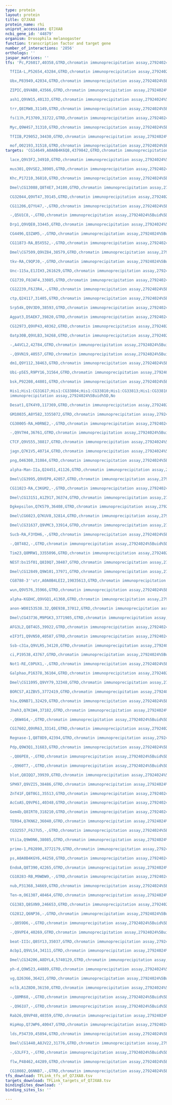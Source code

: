 ```yaml
---
type: protein
layout: protein
title: Q7JXA8
protein_name: rhi
uniprot_accession: Q7JXA8
ncbi_gene_id: '44879'
organism: Drosophila melanogaster
function: transcription factor and target gene
number_of_interactions: '2856'
orthologs: ''
jaspar_matrices: ''
tfs: 'Pc,P26017,40358,GTRD,chromatin immunoprecipitation assay,27924024%5Buid%5D,No

  TfIIA-L,P52654,43284,GTRD,chromatin immunoprecipitation assay,27924024%5Buid%5D,No

  Ubx,P83949,42034,GTRD,chromatin immunoprecipitation assay,27924024%5Buid%5D,No

  ZIPIC,Q9VAB8,43566,GTRD,chromatin immunoprecipitation assay,27924024%5Buid%5D,No

  ash1,Q9VW15,40133,GTRD,chromatin immunoprecipitation assay,27924024%5Buid%5D,No

  trr,Q8IRW8,31149,GTRD,chromatin immunoprecipitation assay,27924024%5Buid%5D,No

  fs(1)h,P13709,31722,GTRD,chromatin immunoprecipitation assay,27924024%5Buid%5D,No

  Myc,Q9W4S7,31310,GTRD,chromatin immunoprecipitation assay,27924024%5Buid%5D,No

  TfIIB,P29052,34430,GTRD,chromatin immunoprecipitation assay,27924024%5Buid%5D,No

  mof,O02193,31518,GTRD,chromatin immunoprecipitation assay,27924024%5Buid%5D,No'
targets: 'CG14649,A0A0B4K6Q8,4379842,GTRD,chromatin immunoprecipitation assay,27924024%5Buid%5D,No

  lace,Q9V3F2,34910,GTRD,chromatin immunoprecipitation assay,27924024%5Buid%5D,No

  mus301,Q9VSE2,38905,GTRD,chromatin immunoprecipitation assay,27924024%5Buid%5D,No

  Khc,P17210,36810,GTRD,chromatin immunoprecipitation assay,27924024%5Buid%5D,No

  Dmel\CG13088,Q8T4E7,34180,GTRD,chromatin immunoprecipitation assay,27924024%5Buid%5D,No

  CG32044,Q9VT47,39145,GTRD,chromatin immunoprecipitation assay,27924024%5Buid%5D,No

  CG11206,Q7YU47,-,GTRD,chromatin immunoprecipitation assay,27924024%5Buid%5D,No

  -,Q5U1C8,-,GTRD,chromatin immunoprecipitation assay,27924024%5Buid%5D,No

  Drp1,Q9VQE0,33445,GTRD,chromatin immunoprecipitation assay,27924024%5Buid%5D,No

  CG4496,Q3ZAM5,-,GTRD,chromatin immunoprecipitation assay,27924024%5Buid%5D,No

  CG11873-RA,B5X552,-,GTRD,chromatin immunoprecipitation assay,27924024%5Buid%5D,No

  Dmel\CG7509,Q9VZ84,38579,GTRD,chromatin immunoprecipitation assay,27924024%5Buid%5D,No

  tkv-RA,C9QPJ0,-,GTRD,chromatin immunoprecipitation assay,27924024%5Buid%5D,No

  Unc-115a,E1JIH3,261629,GTRD,chromatin immunoprecipitation assay,27924024%5Buid%5D,No

  CG1739,F0JAF4,33085,GTRD,chromatin immunoprecipitation assay,27924024%5Buid%5D,No

  CG12239,F6J3R4,-,GTRD,chromatin immunoprecipitation assay,27924024%5Buid%5D,No

  ctp,Q24117,31405,GTRD,chromatin immunoprecipitation assay,27924024%5Buid%5D,No

  Srp54k,Q9V3D9,38593,GTRD,chromatin immunoprecipitation assay,27924024%5Buid%5D,No

  Agpat3,D5AEK7,39820,GTRD,chromatin immunoprecipitation assay,27924024%5Buid%5D,No

  CG12973,Q9VP43,40362,GTRD,chromatin immunoprecipitation assay,27924024%5Buid%5D,No

  Oatp30B,Q9VLB3,34268,GTRD,chromatin immunoprecipitation assay,27924024%5Buid%5D,No

  -,A4VCL2,42784,GTRD,chromatin immunoprecipitation assay,27924024%5Buid%5D,No

  -,Q9VN19,40557,GTRD,chromatin immunoprecipitation assay,27924024%5Buid%5D,No

  dm1,Q9Y112,38463,GTRD,chromatin immunoprecipitation assay,27924024%5Buid%5D,No

  Ubi-p5E5,R9PY16,31564,GTRD,chromatin immunoprecipitation assay,27924024%5Buid%5D,No

  bsk,P92208,44801,GTRD,chromatin immunoprecipitation assay,27924024%5Buid%5D,No

  His1;His1:CG31617;His1:CG33804;His1:CG33810;His1:CG33813;His1:CG33816;His1:CG33819;His1:CG33822;His1:CG33825;His1:CG33828;His1:CG33831;His1:CG33837;His1:CG33840;His1:CG33843;His1:CG33846;His1:CG33849;His1:CG33852;His1:CG33864,P02255,318854;3771803;3771816;3771818;3771838;3771879;3771910;3771912;3771981;3772004;3772075;3772077;3772225;3772409;3772665;3772702;3772715,GTRD,chromatin
  immunoprecipitation assay,27924024%5Buid%5D,No

  Desat1,Q7K4Y0,117369,GTRD,chromatin immunoprecipitation assay,27924024%5Buid%5D,No

  GM10035,A8Y582,3355072,GTRD,chromatin immunoprecipitation assay,27924024%5Buid%5D,No

  CG30005-RA,H0RNE2,-,GTRD,chromatin immunoprecipitation assay,27924024%5Buid%5D,No

  -,Q9V7H4,36761,GTRD,chromatin immunoprecipitation assay,27924024%5Buid%5D,No

  CTCF,Q9VS55,38817,GTRD,chromatin immunoprecipitation assay,27924024%5Buid%5D,No

  jagn,Q7K1V5,40714,GTRD,chromatin immunoprecipitation assay,27924024%5Buid%5D,No

  png,O46308,31084,GTRD,chromatin immunoprecipitation assay,27924024%5Buid%5D,No

  alpha-Man-IIa,Q24451,41126,GTRD,chromatin immunoprecipitation assay,27924024%5Buid%5D,No

  Dmel\CG3995,Q9VEP0,42057,GTRD,chromatin immunoprecipitation assay,27924024%5Buid%5D,No

  CG11023-RA,C3KGM2,-,GTRD,chromatin immunoprecipitation assay,27924024%5Buid%5D,No

  Dmel\CG13151,A1Z917,36374,GTRD,chromatin immunoprecipitation assay,27924024%5Buid%5D,No

  Dgkepsilon,Q7K579,36408,GTRD,chromatin immunoprecipitation assay,27924024%5Buid%5D,No

  Dmel\CG6023,Q7KUV8,32814,GTRD,chromatin immunoprecipitation assay,27924024%5Buid%5D,No

  Dmel\CG31637,Q9VMC3,33914,GTRD,chromatin immunoprecipitation assay,27924024%5Buid%5D,No

  Sucb-RA,F3YDH6,-,GTRD,chromatin immunoprecipitation assay,27924024%5Buid%5D,No

  -,Q8T482,-,GTRD,chromatin immunoprecipitation assay,27924024%5Buid%5D,No

  Tim23,Q8MRW1,3355096,GTRD,chromatin immunoprecipitation assay,27924024%5Buid%5D,No

  NEST:bs15f01,Q8I0Q7,38487,GTRD,chromatin immunoprecipitation assay,27924024%5Buid%5D,No

  Dmel\CG12849,Q9W101,37971,GTRD,chromatin immunoprecipitation assay,27924024%5Buid%5D,No

  CG8788-3''utr,A0A0B4LEI2,19835613,GTRD,chromatin immunoprecipitation assay,27924024%5Buid%5D,No

  wun,Q9V576,35966,GTRD,chromatin immunoprecipitation assay,27924024%5Buid%5D,No

  alpha-KGDHC,Q9VGQ1,41360,GTRD,chromatin immunoprecipitation assay,27924024%5Buid%5D,No

  anon-WO0153538.32,Q0E938,37012,GTRD,chromatin immunoprecipitation assay,27924024%5Buid%5D,No

  Dmel\CG43736,M9PGK3,3771905,GTRD,chromatin immunoprecipitation assay,27924024%5Buid%5D,No

  AFG3L2,Q8T4G5,39922,GTRD,chromatin immunoprecipitation assay,27924024%5Buid%5D,No

  eIF3f1,Q9VN50,40587,GTRD,chromatin immunoprecipitation assay,27924024%5Buid%5D,No

  Ssb-c31a,Q9VLR5,34120,GTRD,chromatin immunoprecipitation assay,27924024%5Buid%5D,No

  ci,P19538,43767,GTRD,chromatin immunoprecipitation assay,27924024%5Buid%5D,No

  Not1-RE,C0PUX1,-,GTRD,chromatin immunoprecipitation assay,27924024%5Buid%5D,No

  Galphao,P16378,36104,GTRD,chromatin immunoprecipitation assay,27924024%5Buid%5D,No

  Dmel\CG11095,Q9VY79,32348,GTRD,chromatin immunoprecipitation assay,27924024%5Buid%5D,No

  BORCS7,A1ZBV5,3772419,GTRD,chromatin immunoprecipitation assay,27924024%5Buid%5D,No

  hiw,Q9NB71,32429,GTRD,chromatin immunoprecipitation assay,27924024%5Buid%5D,No

  Jheh3,Q7K1W4,37182,GTRD,chromatin immunoprecipitation assay,27924024%5Buid%5D,No

  -,Q6W4G4,-,GTRD,chromatin immunoprecipitation assay,27924024%5Buid%5D,No

  CG17602,Q9VR63,33141,GTRD,chromatin immunoprecipitation assay,27924024%5Buid%5D,No

  Regnase-1,Q8T0D9,42394,GTRD,chromatin immunoprecipitation assay,27924024%5Buid%5D,No

  Pdp,Q9W3Q1,31683,GTRD,chromatin immunoprecipitation assay,27924024%5Buid%5D,No

  -,Q86PE8,-,GTRD,chromatin immunoprecipitation assay,27924024%5Buid%5D,No

  -,Q960T7,-,GTRD,chromatin immunoprecipitation assay,27924024%5Buid%5D,No

  blot,Q8IQQ7,39939,GTRD,chromatin immunoprecipitation assay,27924024%5Buid%5D,No

  SPH97,Q9VZI5,38486,GTRD,chromatin immunoprecipitation assay,27924024%5Buid%5D,No

  ZnT41F,Q8T0G1,35513,GTRD,chromatin immunoprecipitation assay,27924024%5Buid%5D,No

  AcCoAS,Q9VP61,40348,GTRD,chromatin immunoprecipitation assay,27924024%5Buid%5D,No

  Gem4b,Q8IRT0,318210,GTRD,chromatin immunoprecipitation assay,27924024%5Buid%5D,No

  TER94,Q7KN62,36040,GTRD,chromatin immunoprecipitation assay,27924024%5Buid%5D,No

  CG32557,F6J7U5,-,GTRD,chromatin immunoprecipitation assay,27924024%5Buid%5D,No

  Vti1a,Q9W0N6,38085,GTRD,chromatin immunoprecipitation assay,27924024%5Buid%5D,No

  primo-1,P82890,3772179,GTRD,chromatin immunoprecipitation assay,27924024%5Buid%5D,No

  ps,A0A0B4KGY6,44258,GTRD,chromatin immunoprecipitation assay,27924024%5Buid%5D,No

  EndoA,Q8T390,42265,GTRD,chromatin immunoprecipitation assay,27924024%5Buid%5D,No

  CG10283-RB,M9WDW9,-,GTRD,chromatin immunoprecipitation assay,27924024%5Buid%5D,No

  nub,P31368,34669,GTRD,chromatin immunoprecipitation assay,27924024%5Buid%5D,No

  Ten-m,O61307,40464,GTRD,chromatin immunoprecipitation assay,27924024%5Buid%5D,No

  CG1383,Q8SXN9,246653,GTRD,chromatin immunoprecipitation assay,27924024%5Buid%5D,No

  CG2812,Q6NP36,-,GTRD,chromatin immunoprecipitation assay,27924024%5Buid%5D,No

  -,Q059D6,-,GTRD,chromatin immunoprecipitation assay,27924024%5Buid%5D,No

  -,Q9VPE4,40269,GTRD,chromatin immunoprecipitation assay,27924024%5Buid%5D,No

  beat-IIIc,Q8SY13,35037,GTRD,chromatin immunoprecipitation assay,27924024%5Buid%5D,No

  Acbp1,Q9VLS4,34111,GTRD,chromatin immunoprecipitation assay,27924024%5Buid%5D,No

  Dmel\CG34206,A8DYL4,5740129,GTRD,chromatin immunoprecipitation assay,27924024%5Buid%5D,No

  ph-d,Q9W523,44889,GTRD,chromatin immunoprecipitation assay,27924024%5Buid%5D,No

  vg,Q26366,36421,GTRD,chromatin immunoprecipitation assay,27924024%5Buid%5D,No

  nclb,A1Z8D0,36150,GTRD,chromatin immunoprecipitation assay,27924024%5Buid%5D,No

  -,Q8MR68,-,GTRD,chromatin immunoprecipitation assay,27924024%5Buid%5D,No

  -,Q961U7,-,GTRD,chromatin immunoprecipitation assay,27924024%5Buid%5D,No

  Rab26,Q9VP48,40359,GTRD,chromatin immunoprecipitation assay,27924024%5Buid%5D,No

  HipHop,Q7JWP6,40047,GTRD,chromatin immunoprecipitation assay,27924024%5Buid%5D,No

  lds,P34739,45894,GTRD,chromatin immunoprecipitation assay,27924024%5Buid%5D,No

  Dmel\CG1440,A8JV22,31776,GTRD,chromatin immunoprecipitation assay,27924024%5Buid%5D,No

  -,G3LFF3,-,GTRD,chromatin immunoprecipitation assay,27924024%5Buid%5D,No

  flw,P48462,44289,GTRD,chromatin immunoprecipitation assay,27924024%5Buid%5D,No

  CG10082,Q6NNB7,-,GTRD,chromatin immunoprecipitation assay,27924024%5Buid%5D,No'
tfs_download: TFLink_tfs_of_Q7JXA8.tsv
targets_download: TFLink_targets_of_Q7JXA8.tsv
bindingSites_download: ''
binding_sites_ls: ''

---
```

